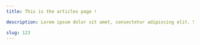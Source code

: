 ```yaml
---
title: This is the articles page !

description: Lorem ipsum dolor sit amet, consectetur adipiscing elit. Suspendisse ullamcorper mi ut dui congue, id rhoncus dolor congue. Maecenas ultricies sem sit amet enim ultricies cursus. Curabitur imperdiet vitae odio sed suscipit. Maecenas pulvinar hendrerit nisl non volutpat. Integer mauris sapien, congue ut eros ac, fringilla mattis ligula. Donec euismod enim massa, vel ornare dolor dapibus a. Integer consequat elit nec velit posuere, eu imperdiet mauris egestas. Curabitur consectetur id elit sit amet gravida. Fusce elementum purus lacus, at consequat mi posuere quis. Pellentesque ac magna tempus, porttitor magna nec, iaculis neque. Quisque sagittis neque in bibendum egestas.

slug: 123
---
```

